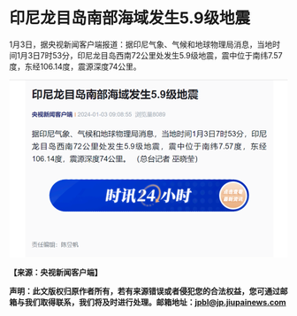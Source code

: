 # 印尼龙目岛南部海域发生5.9级地震

1月3日，据央视新闻客户端报道：据印尼气象、气候和地球物理局消息，当地时间1月3日7时53分，印尼龙目岛西南72公里处发生5.9级地震，震中位于南纬7.57度，东经106.14度，震源深度74公里。

![a4e8b32f80c62be4f5a58139d83abddb.jpg](https://raw.githubusercontent.com/qqhsx/qqnews_image/main/2024/01/03/印尼龙目岛南部海域发生5.9级地震/a4e8b32f80c62be4f5a58139d83abddb.jpg)

**【来源：央视新闻客户端】**

**声明：此文版权归原作者所有，若有来源错误或者侵犯您的合法权益，您可通过邮箱与我们取得联系，我们将及时进行处理。邮箱地址：jpbl@jp.jiupainews.com**

